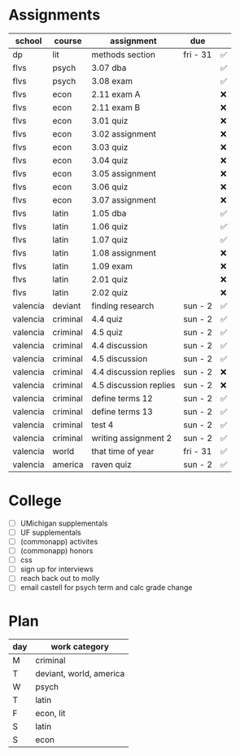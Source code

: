 # Assignments 
| school   | course   | assignment                      | due      |    |
|----------|----------|---------------------------------|----------|----|
| dp       | lit      | methods section                 | fri - 31 | ✅ |
| flvs     | psych    | 3.07 dba                        |          | ✅ |
| flvs     | psych    | 3.08 exam                       |          | ✅ |
| flvs     | econ     | 2.11 exam A                     |          | ❌ |
| flvs     | econ     | 2.11 exam B                     |          | ❌ |
| flvs     | econ     | 3.01 quiz                       |          | ❌ |
| flvs     | econ     | 3.02 assignment                 |          | ❌ |
| flvs     | econ     | 3.03 quiz                       |          | ❌ |
| flvs     | econ     | 3.04 quiz                       |          | ❌ |
| flvs     | econ     | 3.05 assignment                 |          | ❌ |
| flvs     | econ     | 3.06 quiz                       |          | ❌ |
| flvs     | econ     | 3.07 assignment                 |          | ❌ |
| flvs     | latin    | 1.05 dba                        |          | ✅ |
| flvs     | latin    | 1.06 quiz                       |          | ✅ |
| flvs     | latin    | 1.07 quiz                       |          | ✅ |
| flvs     | latin    | 1.08 assignment                 |          | ❌ |
| flvs     | latin    | 1.09 exam                       |          | ❌ |
| flvs     | latin    | 2.01 quiz                       |          | ❌ |
| flvs     | latin    | 2.02 quiz                       |          | ❌ |
| valencia | deviant  | finding research                | sun - 2  | ✅ |
| valencia | criminal | 4.4 quiz                        | sun - 2  | ✅ |
| valencia | criminal | 4.5 quiz                        | sun - 2  | ✅ |
| valencia | criminal | 4.4 discussion                  | sun - 2  | ✅ |
| valencia | criminal | 4.5 discussion                  | sun - 2  | ✅ |
| valencia | criminal | 4.4 discussion replies          | sun - 2  | ❌ |
| valencia | criminal | 4.5 discussion replies          | sun - 2  | ❌ |
| valencia | criminal | define terms 12                 | sun - 2  | ✅ |
| valencia | criminal | define terms 13                 | sun - 2  | ✅ |
| valencia | criminal | test 4                          | sun - 2  | ✅ |
| valencia | criminal | writing assignment 2            | sun - 2  | ✅ |
| valencia | world    | that time of year               | fri - 31 | ✅ |
| valencia | america  | raven quiz                      | sun - 2  | ✅ |

# College 
* [ ] UMichigan supplementals
* [ ] UF supplementals
* [ ] (commonapp) activites
* [ ] (commonapp) honors
* [ ] css
* [ ] sign up for interviews
* [ ] reach back out to molly
* [ ] email castell for psych term and calc grade change

# Plan 
| day | work category           |
|-----|-------------------------|
| M   | criminal                |
| T   | deviant, world, america |
| W   | psych                   |
| T   | latin                   |
| F   | econ, lit               |
| S   | latin                   |
| S   | econ                    |

